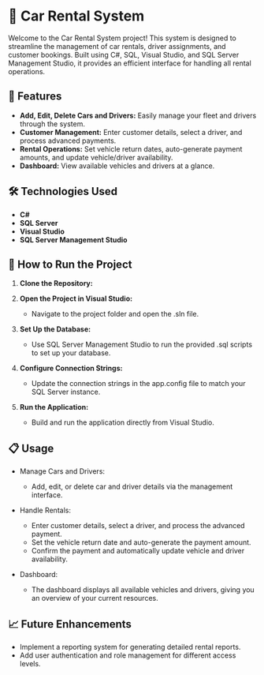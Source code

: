 # 🚗 Car Rental System

Welcome to the Car Rental System project! This system is designed to streamline the management of car rentals, driver assignments, and customer bookings. Built using C#, SQL, Visual Studio, and SQL Server Management Studio, it provides an efficient interface for handling all rental operations.

## 🌟 Features

- **Add, Edit, Delete Cars and Drivers:** Easily manage your fleet and drivers through the system.
- **Customer Management:** Enter customer details, select a driver, and process advanced payments.
- **Rental Operations:** Set vehicle return dates, auto-generate payment amounts, and update vehicle/driver availability.
- **Dashboard:** View available vehicles and drivers at a glance.

## 🛠️ Technologies Used

- **C#**
- **SQL Server**
- **Visual Studio**
- **SQL Server Management Studio**

## 🚀 How to Run the Project

1. **Clone the Repository:**


2. **Open the Project in Visual Studio:**

    - Navigate to the project folder and open the .sln file.
      
3. **Set Up the Database:**
    - Use SQL Server Management Studio to run the provided .sql scripts to set up your database.

5. **Configure Connection Strings:**
    - Update the connection strings in the app.config file to match your SQL Server instance.
      
6. **Run the Application:**

    - Build and run the application directly from Visual Studio.
## 📋 Usage
- Manage Cars and Drivers:

  - Add, edit, or delete car and driver details via the management interface.
- Handle Rentals:

  - Enter customer details, select a driver, and process the advanced payment.
  - Set the vehicle return date and auto-generate the payment amount.
  - Confirm the payment and automatically update vehicle and driver availability.
- Dashboard:

  - The dashboard displays all available vehicles and drivers, giving you an overview of your current resources.
## 📈 Future Enhancements
- Implement a reporting system for generating detailed rental reports.
- Add user authentication and role management for different access levels.

